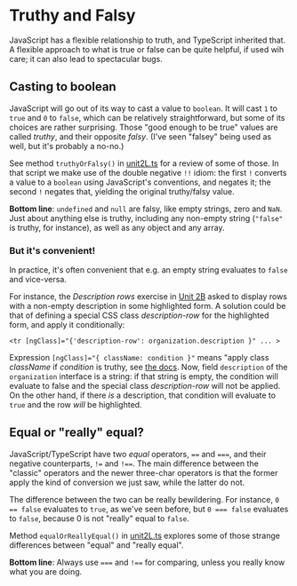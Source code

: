 # Truthy and Falsy

JavaScript has a flexible relationship to truth, and TypeScript inherited
that. A flexible approach to what is true or false can be quite helpful, if
used wih care; it can also lead to spectacular bugs.

## Casting to boolean

JavaScript will go out of its way to cast a value to `boolean`. It will cast 
`1` to `true` and `0` to `false`, which can be relatively straightforward,
but some of its choices are rather surprising.
Those "good enough to be true" values are called _truthy_, and their opposite 
_falsy_. (I've seen "falsey" being used as well, but it's probably a no-no.)

See method `truthyOrFalsy()` in [unit2L.ts](unit2L.ts) for a review of some of those. In that script we make
use of the double negative `!!` idiom: the first `!` converts a value to
a `boolean` using JavaScript's conventions, and negates it; the second `!` 
negates that, yielding the original truthy/falsy value.

**Bottom line**: `undefined` and `null` are falsy, like empty strings,
zero and `NaN`. Just about anything else is truthy, including any non-empty 
string (`"false"` is truthy, for instance), as well as any object and any array.

### But it's convenient!

In practice, it's often convenient that e.g. an empty string evaluates
to `false` and vice-versa. 

For instance, the
_Description rows_ exercise in
[Unit 2B](https://confluence.alma.cl/display/ICTOBSIF/Unit+2B%3A+Child+and+Parent+Components%2C+and+some+styling)
asked to display rows with a non-empty
description in some highlighted form. A solution could be that of defining 
a special CSS class _description-row_
for the highlighted form, and apply it conditionally:
```angular2html
<tr [ngClass]="{'description-row': organization.description }" ... >
```
Expression `[ngClass]="{ className: condition }"` means
"apply class _className_ if _condition_ is truthy, see
[the docs](https://angular.io/api/common/NgClass). Now, field
`description` of the `organization` interface is a string: if that string is empty,
the condition will evaluate to false and the special class _description-row_
will not be applied. On the other hand, if there _is_ a description, that condition will evaluate
to `true` and the row _will_ be highlighted.

## Equal or "really" equal?

JavaScript/TypeScript have two _equal_ operators, `==` and `===`, 
and their negative counterparts, `!=` and `!==`. The main difference between 
the "classic" operators and the newer three-char operators is that the former 
apply the kind of conversion we just saw, while the latter do not.

The difference between the two can be really bewildering. For instance, 
`0 == false` evaluates to `true`, as we've seen before, but
`0 === false` evaluates to `false`, because 
0 is not "really" equal to `false`.

Method `equalOrReallyEqual()` in [unit2L.ts](unit2L.ts) explores some of
those strange differences between "equal" and "really equal". 

**Bottom line**: Always use `===` and `!==` for comparing, unless you
really know what you are doing.


